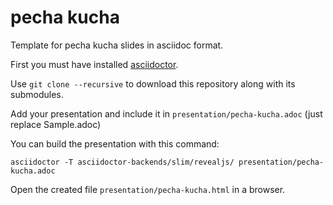 pecha kucha
===========

Template for pecha kucha slides in asciidoc format.

First you must have installed [asciidoctor](http://asciidoctor.org/).

Use `git clone --recursive` to download this repository along with its submodules.

Add your presentation and include it in `presentation/pecha-kucha.adoc` (just replace Sample.adoc)

You can build the presentation with this command:

    asciidoctor -T asciidoctor-backends/slim/revealjs/ presentation/pecha-kucha.adoc
    
Open the created file `presentation/pecha-kucha.html` in a browser.




